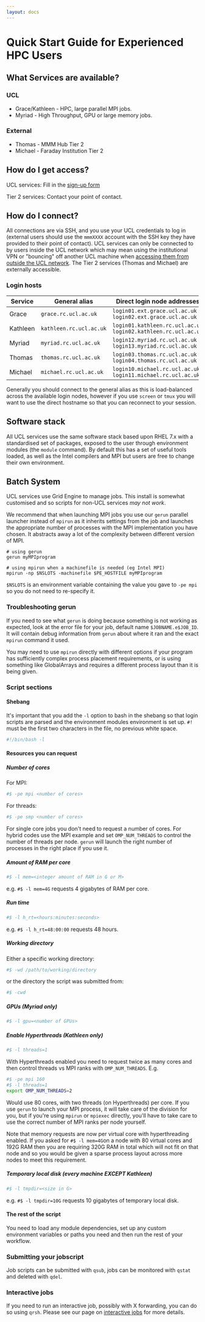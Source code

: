 ```yaml
---
layout: docs
---
```


# Quick Start Guide for Experienced HPC Users

## What Services are available?

### UCL
 * Grace/Kathleen - HPC, large parallel MPI jobs.
 * Myriad - High Throughput, GPU or large memory jobs.

### External
 * Thomas - MMM Hub Tier 2
 * Michael - Faraday Institution Tier 2


## How do I get access?

UCL services: Fill in the [sign-up form](Account_Services.md)

Tier 2 services: Contact your point of contact.

## How do I connect?

All connections are via SSH, and you use your UCL credentials to log in (external users should use the `mmmXXXX` account with the SSH key they have provided to their point of contact). UCL services can only be connected to by users inside the UCL network which may mean using the institutional VPN or "bouncing" off another UCL machine when [accessing them from outside the UCL network](howto.md#Logging-in-from-outside-the-UCL-firewall).  The Tier 2 services (Thomas and Michael) are externally accessible.

### Login hosts

|Service | General alias          | Direct login node addresses                                   |
|--------|------------------------|---------------------------------------------------------------|
|Grace   | `grace.rc.ucl.ac.uk`   | `login01.ext.grace.ucl.ac.uk` `login02.ext.grace.ucl.ac.uk`     |
|Kathleen| `kathleen.rc.ucl.ac.uk`| `login01.kathleen.rc.ucl.ac.uk` `login02.kathleen.rc.ucl.ac.uk` |
|Myriad  | `myriad.rc.ucl.ac.uk`  | `login12.myriad.rc.ucl.ac.uk` `login13.myriad.rc.ucl.ac.uk`     |
|Thomas  | `thomas.rc.ucl.ac.uk`  | `login03.thomas.rc.ucl.ac.uk` `login04.thomas.rc.ucl.ac.uk`     |
|Michael | `michael.rc.ucl.ac.uk` | `login10.michael.rc.ucl.ac.uk` `login11.michael.rc.ucl.ac.uk `  |

Generally you should connect to the general alias as this is load-balanced across the available login nodes, however if you use `screen` or `tmux` you will want to use the direct hostname so that you can reconnect to your session.

## Software stack

All UCL services use the same software stack based upon RHEL 7.x with a standardised set of packages, exposed to the user through environment modules (the `module` command).  By default this has a set of useful tools loaded, as well as the Intel compilers and MPI but users are free to change their own environment.

## Batch System

UCL services use Grid Engine to manage jobs.  This install is somewhat customised and so scripts for non-UCL services *may not work*.

We recommend that when launching MPI jobs you use our `gerun` parallel launcher instead of `mpirun` as it inherits settings from the job and launches the appropriate number of processes with the MPI implementation you have chosen. It abstracts away a lot of the complexity between different version of MPI.

```
# using gerun
gerun myMPIprogram

# using mpirun when a machinefile is needed (eg Intel MPI)
mpirun -np $NSLOTS -machinefile $PE_HOSTFILE myMPIprogram
```

`$NSLOTS` is an environment variable containing the value you gave to `-pe mpi` so you do not need to re-specify it.

### Troubleshooting gerun

If you need to see what `gerun` is doing because something is not working as expected, look at the error file for your job, default name `$JOBNAME.e$JOB_ID`. It will contain debug information from `gerun` about where it ran and the exact `mpirun` command it used. 

You may need to use `mpirun` directly with different options if your program has sufficiently complex process placement requirements, or is using something like GlobalArrays and requires a different process layout than it is being given.

### Script sections

#### Shebang

It's important that you add the `-l` option to bash in the shebang so that login scripts are parsed and the environment modules environment is set up. `#!` must be the first two characters in the file, no previous white space.

```bash
#!/bin/bash -l
```

#### Resources you can request

##### Number of cores

For MPI:
```bash
#$ -pe mpi <number of cores>
```

For threads:
```bash
#$ -pe smp <number of cores>
```

For single core jobs you don't need to request a number of cores.  For hybrid codes use the MPI example and set `OMP_NUM_THREADS` to control the number of threads per node.  `gerun` will launch the right number of processes in the right place if you use it.

##### Amount of RAM per core
```bash
#$ -l mem=<integer amount of RAM in G or M>
```

e.g. `#$ -l mem=4G` requests 4 gigabytes of RAM per core.

##### Run time
```bash
#$ -l h_rt=<hours:minutes:seconds>
```

e.g. `#$ -l h_rt=48:00:00` requests 48 hours.

##### Working directory

Either a specific working directory:

```bash
#$ -wd /path/to/working/directory
```

or the directory the script was submitted from:

```bash
#$ -cwd
```

##### GPUs (Myriad only)

```bash 
#$ -l gpu=<number of GPUs>
```

##### Enable Hyperthreads (Kathleen only)

```bash
#$ -l threads=1
```

With Hyperthreads enabled you need to request twice as many cores and then control threads vs MPI ranks with `OMP_NUM_THREADS`.  E.g. 

```bash
#$ -pe mpi 160
#$ -l threads=1
export OMP_NUM_THREADS=2
```

Would use 80 cores, with two threads (on Hyperthreads) per core. If you use `gerun` to launch your MPI process, it will take care of the division for you, but if you're using `mpirun` or `mpiexec` directly, you'll have to take care to use the correct number of MPI ranks per node yourself.

Note that memory requests are now per virtual core with hyperthreading enabled. 
If you asked for `#$ -l mem=4G`on a node with 80 virtual cores and 192G RAM then 
you are requiring 320G RAM in total which will not fit on that node and so you 
would be given a sparse process layout across more nodes to meet this requirement.

##### Temporary local disk (every machine EXCEPT Kathleen)

```bash
#$ -l tmpdir=<size in G>
```

e.g. `#$ -l tmpdir=10G` requests 10 gigabytes of temporary local disk.

#### The rest of the script

You need to load any module dependencies, set up any custom environment variables or paths you need and then run the rest of your workflow.

### Submitting your jobscript

Job scripts can be submitted with `qsub`, jobs can be monitored with `qstat` and deleted with `qdel`.


### Interactive jobs

If you need to run an interactive job, possibly with X forwarding, you can do so using `qrsh`.  Please see our page on [interactive jobs](Interactive_Jobs.md) for more details.
